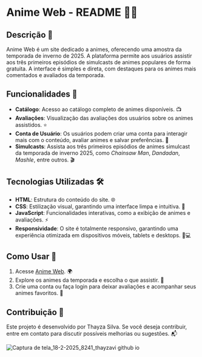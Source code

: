 # Anime Web - README 🎥🌐

## Descrição 📖

Anime Web é um site dedicado a animes, oferecendo uma amostra da temporada de inverno de 2025. A plataforma permite aos usuários assistir aos três primeiros episódios de simulcasts de animes populares de forma gratuita. A interface é simples e direta, com destaques para os animes mais comentados e avaliados da temporada.

## Funcionalidades 🚀

- **Catálogo**: Acesso ao catálogo completo de animes disponíveis. 📺
- **Avaliações**: Visualização das avaliações dos usuários sobre os animes assistidos. ⭐
- **Conta de Usuário**: Os usuários podem criar uma conta para interagir mais com o conteúdo, avaliar animes e salvar preferências. 🔐
- **Simulcasts**: Assista aos três primeiros episódios de animes simulcast da temporada de inverno 2025, como *Chainsaw Man*, *Dandadan*, *Mashle*, entre outros. 🎬

## Tecnologias Utilizadas 🛠️

- **HTML**: Estrutura do conteúdo do site. 🌐
- **CSS**: Estilização visual, garantindo uma interface limpa e intuitiva. 🎨
- **JavaScript**: Funcionalidades interativas, como a exibição de animes e avaliações. ⚡
- **Responsividade**: O site é totalmente responsivo, garantindo uma experiência otimizada em dispositivos móveis, tablets e desktops. 📱💻

## Como Usar 🔧

1. Acesse [Anime Web](https://thayzavi.github.io/anime-web/). 🌍
2. Explore os animes da temporada e escolha o que assistir. 🍿
3. Crie uma conta ou faça login para deixar avaliações e acompanhar seus animes favoritos. 📝

## Contribuição 🤝

Este projeto é desenvolvido por Thayza Silva. Se você deseja contribuir, entre em contato para discutir possíveis melhorias ou sugestões. 📬

![Captura de tela_18-2-2025_8241_thayzavi github io](https://github.com/user-attachments/assets/80e795d6-0fae-4f23-8b98-98f5dc152509)
